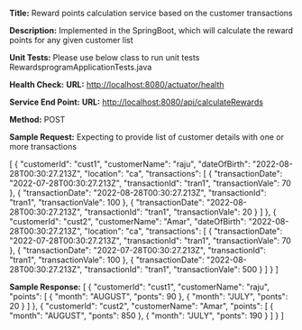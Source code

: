 **Title:** Reward points calculation service based on the customer transactions

**Description:** Implemented in the SpringBoot, which will calculate the reward points for any given customer list

**Unit Tests:** Please use below class to run unit tests
RewardsprogramApplicationTests.java

**Health Check:**
**URL:** [http://localhost:8080/actuator/health](http://localhost:8080/actuator/health)

**Service End Point:**
**URL:** [http://localhost:8080/api/calculateRewards](http://localhost:8080/calculateRewards)

**Method:** POST

**Sample Request:** Expecting to provide list of customer details with one or more transactions

[
 {
  "customerId": "cust1",
  "customerName": "raju",
  "dateOfBirth": "2022-08-28T00:30:27.213Z",
  "location": "ca",
  "transactions": [
    {
      "transactionDate": "2022-07-28T00:30:27.213Z",
      "transactionId": "tran1",
      "transactionVale": 70
    },
    {
      "transactionDate": "2022-08-28T00:30:27.213Z",
      "transactionId": "tran1",
      "transactionVale": 100
    },
    {
      "transactionDate": "2022-08-28T00:30:27.213Z",
      "transactionId": "tran1",
      "transactionVale": 20
    }
  ]
},
 {
  "customerId": "cust2",
  "customerName": "Amar",
  "dateOfBirth": "2022-08-28T00:30:27.213Z",
  "location": "ca",
  "transactions": [
    {
      "transactionDate": "2022-07-28T00:30:27.213Z",
      "transactionId": "tran1",
      "transactionVale": 70
    },
    {
      "transactionDate": "2022-07-28T00:30:27.213Z",
      "transactionId": "tran1",
      "transactionVale": 100
    },
    {
      "transactionDate": "2022-08-28T00:30:27.213Z",
      "transactionId": "tran1",
      "transactionVale": 500
    }
  ]
}
]

**Sample Response:**
[
  {
    "customerId": "cust1",
    "customerName": "raju",
    "points": [
      {
        "month": "AUGUST",
        "ponts": 90
      },
      {
        "month": "JULY",
        "ponts": 20
      }
    ]
  },
  {
    "customerId": "cust2",
    "customerName": "Amar",
    "points": [
      {
        "month": "AUGUST",
        "ponts": 850
      },
      {
        "month": "JULY",
        "ponts": 190
      }
    ]
  }
]
